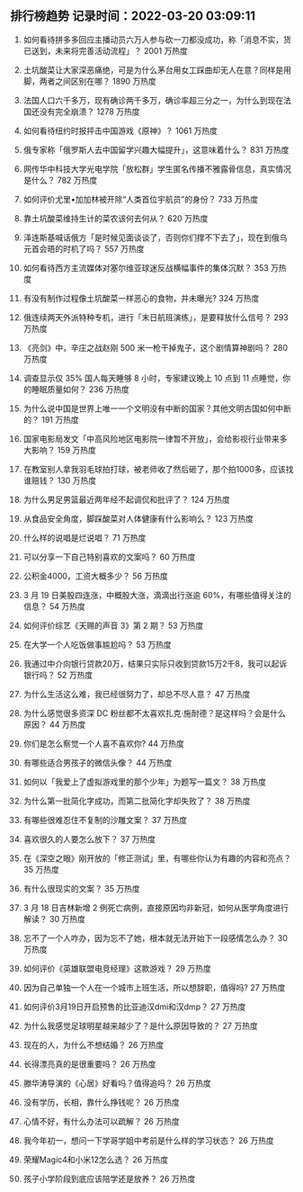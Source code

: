 
## 排行榜趋势 记录时间：2022-03-20 03:09:11
  
  1. 如何看待拼多多回应主播动员六万人参与砍一刀都没成功，称「消息不实，货已送到，未来将完善活动流程」？ 2001 万热度
    
  2. 土坑酸菜让大家深恶痛绝，可是为什么茅台用女工踩曲却无人在意？同样是用脚，两者之间区别在哪？ 1890 万热度
    
  3. 法国人口六千多万，现有确诊两千多万，确诊率超三分之一，为什么到现在法国还没有完全崩溃？ 1278 万热度
    
  4. 如何看待纽约时报抨击中国游戏《原神》？ 1061 万热度
    
  5. 俄专家称「俄罗斯人去中国留学兴趣大幅提升」，这意味着什么？ 831 万热度
    
  6. 网传华中科技大学光电学院「放松群」学生匿名传播不雅露骨信息，真实情况是什么？ 782 万热度
    
  7. 如何评价尤里•加加林被开除“人类首位宇航员”的身份？ 733 万热度
    
  8. 靠土坑酸菜维持生计的菜农该何去何从？ 620 万热度
    
  9. 泽连斯基喊话俄方「是时候见面谈谈了，否则你们撑不下去了」，现在到俄乌元首会晤的时机了吗？ 557 万热度
    
  10. 如何看待西方主流媒体对塞尔维亚球迷反战横幅事件的集体沉默？ 353 万热度
    
  11. 有没有制作过程像土坑酸菜一样恶心的食物，并未曝光? 324 万热度
    
  12. 俄连续两天外派特种专机，进行「末日航班演练」，是要释放什么信号？ 293 万热度
    
  13. 《亮剑》中，辛庄之战赵刚 500 米一枪干掉鬼子，这个剧情算神剧吗？ 280 万热度
    
  14. 调查显示仅 35% 国人每天睡够 8 小时，专家建议晚上 10 点到 11 点睡觉，你的睡眠质量如何？ 236 万热度
    
  15. 为什么说中国是世界上唯一一个文明没有中断的国家？其他文明古国如何中断的？ 191 万热度
    
  16. 国家电影局发文「中高风险地区电影院一律暂不开放」，会给影视行业带来多大影响？ 159 万热度
    
  17. 在教室别人拿我羽毛球拍打球，被老师收了然后砸了，那个拍1000多，应该找谁赔钱？ 130 万热度
    
  18. 为什么男足男篮最近两年经不起调侃和批评了？ 124 万热度
    
  19. 从食品安全角度，脚踩酸菜对人体健康有什么影响么？ 123 万热度
    
  20. 什么样的说唱是烂说唱？ 71 万热度
    
  21. 可以分享一下自己特别喜欢的文案吗？ 60 万热度
    
  22. 公积金4000，工资大概多少？ 56 万热度
    
  23. 3 月 19 日美股四连涨，中概股大涨，滴滴出行涨逾 60%，有哪些值得关注的信息？ 54 万热度
    
  24. 如何评价综艺《天赐的声音 3》第 2 期？ 53 万热度
    
  25. 在大学一个人吃饭做事尴尬吗？ 53 万热度
    
  26. 我通过中介向银行贷款20万，结果只实际只收到贷款15万2千8，我可以起诉银行吗？ 52 万热度
    
  27. 为什么生活这么难，我已经很努力了，却总不尽人意？ 47 万热度
    
  28. 为什么感觉很多资深 DC 粉丝都不太喜欢扎克·施耐德？是这样吗？会是什么原因？ 44 万热度
    
  29. 你们是怎么察觉一个人喜不喜欢你? 44 万热度
    
  30. 有哪些适合男孩子的微信头像？ 44 万热度
    
  31. 如何以「我爱上了虚拟游戏里的那个少年」为题写一篇文？ 38 万热度
    
  32. 为什么第一批简化字成功，而第二批简化字却失败了？ 38 万热度
    
  33. 有哪些很难忍住不复制的沙雕文案？ 37 万热度
    
  34. 喜欢很久的人要怎么放下？ 37 万热度
    
  35. 在《深空之眼》刚开放的「修正测试」里，有哪些你认为有趣的内容和亮点？ 35 万热度
    
  36. 有什么很现实的文案？ 35 万热度
    
  37. 3 月 18 日吉林新增 2 例死亡病例，直接原因均非新冠，如何从医学角度进行解读？ 30 万热度
    
  38. 忘不了一个人咋办，因为忘不了她，根本就无法开始下一段感情怎么办？ 30 万热度
    
  39. 如何评价《英雄联盟电竞经理》这款游戏？ 29 万热度
    
  40. 因为自己单独一个人在一个城市上班生活，所以想辞职，值得吗? 27 万热度
    
  41. 如何评价3月19日开启预售的比亚迪汉dmi和汉dmp？ 27 万热度
    
  42. 为什么我感觉足球明星越来越少了？是什么原因导致的？ 27 万热度
    
  43. 现在的人，为什么不想结婚？ 26 万热度
    
  44. 长得漂亮真的是很重要吗？ 26 万热度
    
  45. 滕华涛导演的《心居》好看吗？值得追吗？ 26 万热度
    
  46. 没有学历，长相，靠什么挣钱呢？ 26 万热度
    
  47. 心情不好，有什么办法可以疏解？ 26 万热度
    
  48. 我今年初一，想问一下学哥学姐中考前是什么样的学习状态？ 26 万热度
    
  49. 荣耀Magic4和小米12怎么选？ 26 万热度
    
  50. 孩子小学阶段到底应该陪学还是放养？ 26 万热度
    